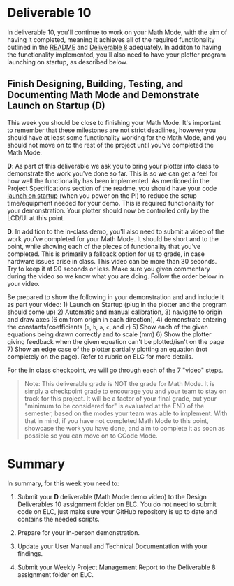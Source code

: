 # Deliverable 10

In deliverable 10, you'll continue to work on your Math Mode, with the aim of having it completed, meaning it achieves all of the required functionality outlined in the [README](../README.md) and [Deliverable 8](deliverable8.md) adequately. In additon to having the functionality implemented, you'll also need to have your plotter program launching on startup, as described below.

## Finish Designing, Building, Testing, and Documenting Math Mode and Demonstrate Launch on Startup (D)

This week you should be close to finishing your Math Mode. It's important to remember that these milestones are not strict deadlines, however you should have at least some functionality working for the Math Mode, and you should not move on to the rest of the project until you've completed the Math Mode. 

**D**: As part of this deliverable we ask you to bring your plotter into class to demonstrate the work you've done so far. This is so we can get a feel for how well the functionality has been implemented. As mentioned in the Project Specifications section of the readme, you should have your code [launch on startup](setup/launch-on-startup.md) (when you power on the Pi) to reduce the setup time/equipment needed for your demo. This is required functionality for your demonstration.  Your plotter should now be controlled only by the LCD/UI at this point.

**D**: In addition to the in-class demo, you'll also need to submit a video of the work you've completed for your Math Mode. It should be short and to the point, while showing each of the pieces of functionality that you've completed. This is primarily a fallback option for us to grade, in case hardware issues arise in class. This video can be more than 30 seconds.  Try to keep it at 90 seconds or less. Make sure you given commentary during the video so we know what you are doing.  Follow the order below in your video.

Be prepared to show the following in your demonstration and and include it as part your video: 1) Launch on Startup (plug in the plotter and the program should come up) 2) Automatic and manual calibration, 3) navigate to origin and draw axes (6 cm from origin in each direction), 4) demonstrate entering the constants/coefficients (`m`, `b`, `a`, `c`, and `r`) 5) Show each of the given equations being drawn correctly and to scale (mm) 6) Show the plotter giving feedback when the given equation can't be plotted/isn't on the page 7) Show an edge case of the plotter partially plotting an equation (not completely on the page).  Refer to rubric on ELC for more details.

For the in class checkpoint, we will go through each of the 7 "video" steps.

> Note: This deliverable grade is NOT the grade for Math Mode. It is simply a checkpoint grade to encourage you and your team to stay on track for this project. It will be a factor of your final grade, but your "minimum to be considered for" is evaluated at the END of the semester, based on the modes your team was able to implement. With that in mind, if you have not completed Math Mode to this point, showcase the work you have done, and aim to complete it as soon as possible so you can move on to GCode Mode.

# Summary

In summary, for this week you need to:

1. Submit your **D** deliverable (Math Mode demo video) to the Design Deliverables 10 assignment folder on ELC. You do not need to submit code on ELC, just make sure your GitHub repository is up to date and contains the needed scripts.

2. Prepare for your in-person demonstration.

3. Update your User Manual and Technical Documentation with your findings.

4. Submit your Weekly Project Management Report to the Deliverable 8 assignment folder on ELC.

